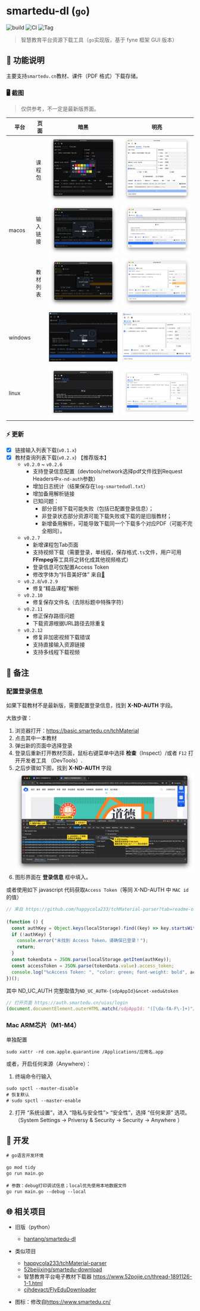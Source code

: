 # smartedu-dl (`go`)

![build](https://github.com/hantang/smartedu-dl-go/actions/workflows/release.yml/badge.svg)
![CI](https://github.com/hantang/smartedu-dl-go/actions/workflows/ci.yml/badge.svg)
![Tag](https://img.shields.io/github/v/tag/hantang/smartedu-dl-go)

> 智慧教育平台资源下载工具（`go`实现版，基于 fyne 框架 GUI 版本）

## 📝 功能说明

主要支持`smartedu.cn`教材、课件（PDF 格式）下载存储。

### 🖥️ 截图

> 仅供参考，不一定是最新版界面。

| 平台    | 页面     | 暗黑                       | 明亮                        |
| ------- | -------- | -------------------------- | --------------------------- |
|         | 课程包 | ![](images/mac-dark3c.png) | ![](images/mac-light3c.png) |
| macos   | 输入链接 | ![](images/mac-dark2a.png) | ![](images/mac-light2a.png) |
|         | 教材列表 | ![](images/mac-dark2b.png) | ![](images/mac-light2b.png) |
|         |          |                            |
| windows |          | ![](images/win-dark.png)   | ![](images/win-light.png)   |
|         |          |                            |
| linux   |          | ![](images/linux-dark.png) | ![](images/linux-light.png) |

### ⚡️ 更新

- [x] 链接输入列表下载(`v0.1.x`)
- [x] 教材查询列表下载(`v0.2.x`) 【推荐版本】
  - `v0.2.0` ~ `v0.2.6`
    - 支持登录信息配置（devtools/network选择pdf文件找到Request Headers中`x-nd-auth`参数）
    - 增加日志统计（结果保存在`log-smartedudl.txt`）
    - 增加备用解析链接
    - 已知问题：
      - 部分音频下载可能失败（包括已配置登录信息）；
      - 非登录状态部分资源可能下载失败或下载的是旧版教材；
      - 新增备用解析，可能导致下载同一个下载多个对应PDF（可能不完全相同）。
  - `v0.2.7` 
    - 新增课程包Tab页面
    - 支持视频下载（需要登录，单线程，保存格式`.ts`文件，用户可用**FFmpeg**等工具将之转化成其他视频格式）
    - 登录信息可仅配置Access Token
    - 修改字体为“抖音美好体” 来自[:link:](https://github.com/bytedance/fonts)
  - `v0.2.8`/`v0.2.9`
    - 修复“精品课程”解析
  - `v0.2.10`
    - 修复保存文件名（去除标题中特殊字符）
  - `v0.2.11`
    - 修正保存路径问题
    - 下载资源根据URL路径去除重复
  - `v0.2.12`
    - 修复非加密视频下载错误
    - 支持直接输入资源链接
    - 支持多线程下载视频

## 🚨 备注

### 配置登录信息

如果下载教材不是最新版，需要配置登录信息，找到 **X-ND-AUTH** 字段。

大致步骤：
1. 浏览器打开：<https://basic.smartedu.cn/tchMaterial> 
2. 点击其中一本教材
3. 弹出新的页面中选择登录
4. 登录后重新打开教材页面，鼠标右键菜单中选择 **检查**（Inspect）/或者 `F12` 打开开发者工具 （DevTools）.
5. 之后步骤如下图，找到 **X-ND-AUTH** 字段
    ![](./images/steps.png)
6. 图形界面在 **登录信息** 框中填入。

或者使用如下 javascript 代码获取`Access Token`（等同 X-ND-AUTH 中 `MAC id` 的值）

```javascript
// 来自 https://github.com/happycola233/tchMaterial-parser?tab=readme-ov-file#2-设置-access-token

(function () {
  const authKey = Object.keys(localStorage).find((key) => key.startsWith("ND_UC_AUTH"));
  if (!authKey) {
    console.error("未找到 Access Token，请确保已登录！");
    return;
  }
  const tokenData = JSON.parse(localStorage.getItem(authKey));
  const accessToken = JSON.parse(tokenData.value).access_token;
  console.log("%cAccess Token: ", "color: green; font-weight: bold", accessToken);
})();
```

其中 ND_UC_AUTH 完整取值为`ND_UC_AUTH-{sdpAppId}&ncet-xedu&token`

```javascript
// 打开页面 https://auth.smartedu.cn/uias/login
(document.documentElement.outerHTML.match(/sdpAppId: "([\da-fA-F\-]+)"/) || [])[1];
```

### Mac ARM芯片（M1-M4）

单独配置
```
sudo xattr -rd com.apple.quarantine /Applications/应用名.app
```

或者，开启任何来源（Anywhere）：

1. 终端命令行输入
```shell
sudo spctl --master-disable
# 恢复默认
# sudo spctl --master-enable
```

2. 打开 “系统设置”，进入 “隐私与安全性”> “安全性”，选择 “任何来源” 选项。
  （System Settings -> Priversy & Security -> Security -> Anywhere ） 

## 👷 开发

```shell
# go语言开发环境

go mod tidy
go run main.go

# 参数：debug打印调试信息；local优先使用本地数据文件
go run main.go --debug --local
```

## 🌐 相关项目

- 旧版（python）
  - [hantang/smartedu-dl](https://github.com/hantang/smartedu-dl)

- 类似项目
  - [happycola233/tchMaterial-parser](https://github.com/happycola233/tchMaterial-parser)
  - [52beijixing/smartedu-download](https://github.com/52beijixing/smartedu-download)
  - 智慧教育平台电子教材下载器 <https://www.52pojie.cn/thread-1891126-1-1.html>
  - [cjhdevact/FlyEduDownloader](https://github.com/cjhdevact/FlyEduDownloader)

- 图标：修改自<https://www.smartedu.cn/>
